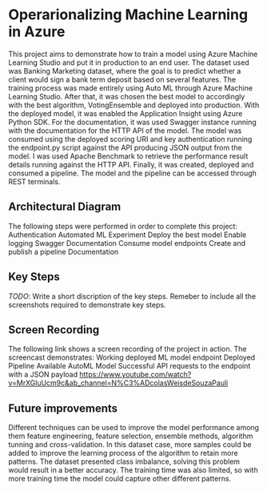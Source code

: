# Operarionalizing Machine Learning in Azure

This project aims to demonstrate how to train a model using Azure Machine Learning Studio and put it in production to an end user. The dataset used was Banking Marketing dataset, where the goal is to predict whether a client would sign a bank term deposit based on several features. The training process was made entirely using Auto ML through Azure Machine Learning Studio. After that, it was chosen the best model to accordingly with the best algorithm, VotingEnsemble and deployed into production. With the deployed model, it was enabled the Application Insight using Azure Python SDK. For the documentation, it was used Swagger instance running with the documentation for the HTTP API of the model. The model was consumed using the deployed scoring URI and key authentication running the endpoint.py script against the API producing JSON output from the model. I was used Apache Benchmark to retrieve the performance result details running against the HTTP API. Finally, it was created, deployed and consumed a pipeline. The model and the pipeline can be accessed through REST terminals.

## Architectural Diagram


The following steps were performed in order to complete this project:
Authentication
Automated ML Experiment
Deploy the best model
Enable logging
Swagger Documentation
Consume model endpoints
Create and publish a pipeline
Documentation

## Key Steps
*TODO*: Write a short discription of the key steps. Remeber to include all the screenshots required to demonstrate key steps. 

## Screen Recording
The following link shows a screen recording of the project in action. The screencast demonstrates:
Working deployed ML model endpoint
Deployed Pipeline
Available AutoML Model
Successful API requests to the endpoint with a JSON payload
https://www.youtube.com/watch?v=MrXGluUcm9c&ab_channel=N%C3%ADcolasWeisdeSouzaPauli

## Future improvements
Different techniques can be used to improve the model performance among them feature engineering, feature selection, ensemble methods, algorithm tunning and cross-validation. In this dataset case, more samples could be added to improve the learning process of the algorithm to retain more patterns. The dataset presented class imbalance, solving this problem would result in a better accuracy. The training time was also limited, so with more training time the model could capture other different patterns. 
